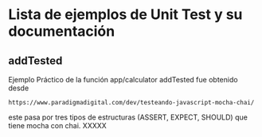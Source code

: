 # Lista de ejemplos de Unit Test y su documentación

## addTested 
Ejemplo Práctico de la función app/calculator addTested fue obtenido desde 
```url
https://www.paradigmadigital.com/dev/testeando-javascript-mocha-chai/
```
este pasa por tres tipos de estructuras (ASSERT, EXPECT, SHOULD) que tiene mocha con chai. XXXXX